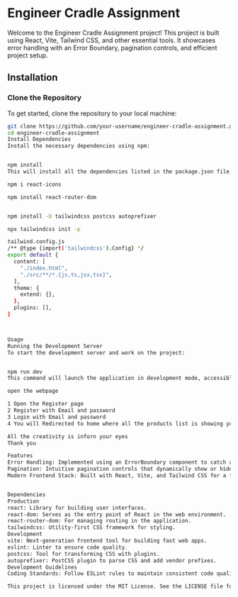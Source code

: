 # Engineer Cradle Assignment

Welcome to the Engineer Cradle Assignment project! This project is built using
React, Vite, Tailwind CSS, and other essential tools. It showcases error
handling with an Error Boundary, pagination controls, and efficient project
setup.

## Installation

### Clone the Repository

To get started, clone the repository to your local machine:

```bash
git clone https://github.com/your-username/engineer-cradle-assignment.git
cd engineer-cradle-assignment
Install Dependencies
Install the necessary dependencies using npm:


npm install
This will install all the dependencies listed in the package.json file, including React, React Router, Tailwind CSS, and Vite.

npm i react-icons

npm install react-router-dom


npm install -D tailwindcss postcss autoprefixer

npx tailwindcss init -p

tailwind.config.js
/** @type {import('tailwindcss').Config} */
export default {
  content: [
    "./index.html",
    "./src/**/*.{js,ts,jsx,tsx}",
  ],
  theme: {
    extend: {},
  },
  plugins: [],
}



Usage
Running the Development Server
To start the development server and work on the project:


npm run dev
This command will launch the application in development mode, accessible at http://localhost:5173.

open the webpage

1 Open the Register page
2 Register with Email and password
3 Login with Email and password
4 You will Redirected to home where all the products list is showing you can use Dynamic searchBar to search the project and it will show

All the creativity is inforn your eyes
Thank you

Features
Error Handling: Implemented using an ErrorBoundary component to catch and display errors gracefully.
Pagination: Intuitive pagination controls that dynamically show or hide based on the current page.
Modern Frontend Stack: Built with React, Vite, and Tailwind CSS for a fast and responsive user experience.


Dependencies
Production
react: Library for building user interfaces.
react-dom: Serves as the entry point of React in the web environment.
react-router-dom: For managing routing in the application.
tailwindcss: Utility-first CSS framework for styling.
Development
vite: Next-generation frontend tool for building fast web apps.
eslint: Linter to ensure code quality.
postcss: Tool for transforming CSS with plugins.
autoprefixer: PostCSS plugin to parse CSS and add vendor prefixes.
Development Guidelines
Coding Standards: Follow ESLint rules to maintain consistent code quality.

This project is licensed under the MIT License. See the LICENSE file for more details.







```

